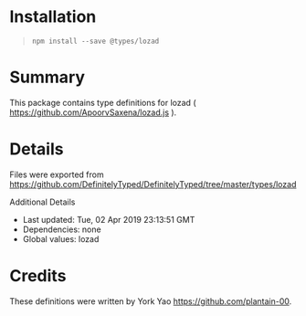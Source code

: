 # Installation
> `npm install --save @types/lozad`

# Summary
This package contains type definitions for lozad ( https://github.com/ApoorvSaxena/lozad.js ).

# Details
Files were exported from https://github.com/DefinitelyTyped/DefinitelyTyped/tree/master/types/lozad

Additional Details
 * Last updated: Tue, 02 Apr 2019 23:13:51 GMT
 * Dependencies: none
 * Global values: lozad

# Credits
These definitions were written by York Yao <https://github.com/plantain-00>.
